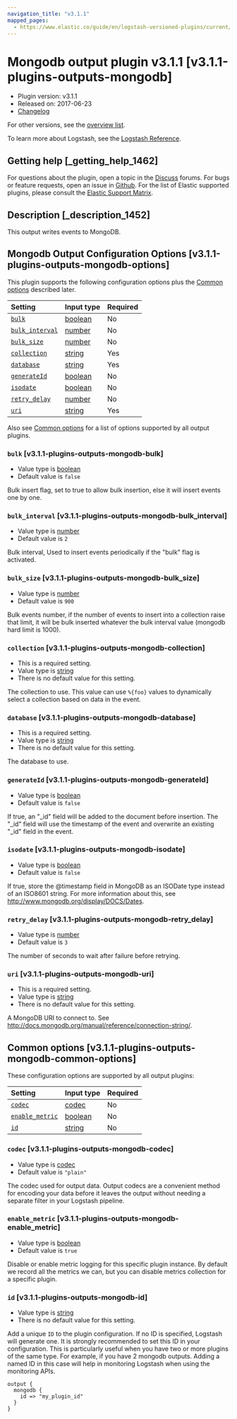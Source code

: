 ```yaml
---
navigation_title: "v3.1.1"
mapped_pages:
  - https://www.elastic.co/guide/en/logstash-versioned-plugins/current/v3.1.1-plugins-outputs-mongodb.html
---
```


# Mongodb output plugin v3.1.1 [v3.1.1-plugins-outputs-mongodb]

* Plugin version: v3.1.1
* Released on: 2017-06-23
* [Changelog](https://github.com/logstash-plugins/logstash-output-mongodb/blob/v3.1.1/CHANGELOG.md)

For other versions, see the [overview list](output-mongodb-index.md).

To learn more about Logstash, see the [Logstash Reference](https://www.elastic.co/guide/en/logstash/current/index.html).

## Getting help [_getting_help_1462]

For questions about the plugin, open a topic in the [Discuss](http://discuss.elastic.co) forums. For bugs or feature requests, open an issue in [Github](https://github.com/logstash-plugins/logstash-output-mongodb). For the list of Elastic supported plugins, please consult the [Elastic Support Matrix](https://www.elastic.co/support/matrix#matrix_logstash_plugins).

## Description [_description_1452]

This output writes events to MongoDB.

## Mongodb Output Configuration Options [v3.1.1-plugins-outputs-mongodb-options]

This plugin supports the following configuration options plus the [Common options](v3-1-1-plugins-outputs-mongodb.md#v3.1.1-plugins-outputs-mongodb-common-options) described later.

| Setting | Input type | Required |
| :- | :- | :- |
| [`bulk`](v3-1-1-plugins-outputs-mongodb.md#v3.1.1-plugins-outputs-mongodb-bulk) | [boolean](/lsr/value-types.md#boolean) | No |
| [`bulk_interval`](v3-1-1-plugins-outputs-mongodb.md#v3.1.1-plugins-outputs-mongodb-bulk_interval) | [number](/lsr/value-types.md#number) | No |
| [`bulk_size`](v3-1-1-plugins-outputs-mongodb.md#v3.1.1-plugins-outputs-mongodb-bulk_size) | [number](/lsr/value-types.md#number) | No |
| [`collection`](v3-1-1-plugins-outputs-mongodb.md#v3.1.1-plugins-outputs-mongodb-collection) | [string](/lsr/value-types.md#string) | Yes |
| [`database`](v3-1-1-plugins-outputs-mongodb.md#v3.1.1-plugins-outputs-mongodb-database) | [string](/lsr/value-types.md#string) | Yes |
| [`generateId`](v3-1-1-plugins-outputs-mongodb.md#v3.1.1-plugins-outputs-mongodb-generateId) | [boolean](/lsr/value-types.md#boolean) | No |
| [`isodate`](v3-1-1-plugins-outputs-mongodb.md#v3.1.1-plugins-outputs-mongodb-isodate) | [boolean](/lsr/value-types.md#boolean) | No |
| [`retry_delay`](v3-1-1-plugins-outputs-mongodb.md#v3.1.1-plugins-outputs-mongodb-retry_delay) | [number](/lsr/value-types.md#number) | No |
| [`uri`](v3-1-1-plugins-outputs-mongodb.md#v3.1.1-plugins-outputs-mongodb-uri) | [string](/lsr/value-types.md#string) | Yes |

Also see [Common options](v3-1-1-plugins-outputs-mongodb.md#v3.1.1-plugins-outputs-mongodb-common-options) for a list of options supported by all output plugins.

### `bulk` [v3.1.1-plugins-outputs-mongodb-bulk]

* Value type is [boolean](/lsr/value-types.md#boolean)
* Default value is `false`

Bulk insert flag, set to true to allow bulk insertion, else it will insert events one by one.

### `bulk_interval` [v3.1.1-plugins-outputs-mongodb-bulk_interval]

* Value type is [number](/lsr/value-types.md#number)
* Default value is `2`

Bulk interval, Used to insert events periodically if the "bulk" flag is activated.

### `bulk_size` [v3.1.1-plugins-outputs-mongodb-bulk_size]

* Value type is [number](/lsr/value-types.md#number)
* Default value is `900`

Bulk events number, if the number of events to insert into a collection raise that limit, it will be bulk inserted whatever the bulk interval value (mongodb hard limit is 1000).

### `collection` [v3.1.1-plugins-outputs-mongodb-collection]

* This is a required setting.
* Value type is [string](/lsr/value-types.md#string)
* There is no default value for this setting.

The collection to use. This value can use `%{foo}` values to dynamically select a collection based on data in the event.

### `database` [v3.1.1-plugins-outputs-mongodb-database]

* This is a required setting.
* Value type is [string](/lsr/value-types.md#string)
* There is no default value for this setting.

The database to use.

### `generateId` [v3.1.1-plugins-outputs-mongodb-generateId]

* Value type is [boolean](/lsr/value-types.md#boolean)
* Default value is `false`

If true, an "\_id" field will be added to the document before insertion. The "\_id" field will use the timestamp of the event and overwrite an existing "\_id" field in the event.

### `isodate` [v3.1.1-plugins-outputs-mongodb-isodate]

* Value type is [boolean](/lsr/value-types.md#boolean)
* Default value is `false`

If true, store the @timestamp field in MongoDB as an ISODate type instead of an ISO8601 string. For more information about this, see <http://www.mongodb.org/display/DOCS/Dates>.

### `retry_delay` [v3.1.1-plugins-outputs-mongodb-retry_delay]

* Value type is [number](/lsr/value-types.md#number)
* Default value is `3`

The number of seconds to wait after failure before retrying.

### `uri` [v3.1.1-plugins-outputs-mongodb-uri]

* This is a required setting.
* Value type is [string](/lsr/value-types.md#string)
* There is no default value for this setting.

A MongoDB URI to connect to. See <http://docs.mongodb.org/manual/reference/connection-string/>.

## Common options [v3.1.1-plugins-outputs-mongodb-common-options]

These configuration options are supported by all output plugins:

| Setting | Input type | Required |
| :- | :- | :- |
| [`codec`](v3-1-1-plugins-outputs-mongodb.md#v3.1.1-plugins-outputs-mongodb-codec) | [codec](/lsr/value-types.md#codec) | No |
| [`enable_metric`](v3-1-1-plugins-outputs-mongodb.md#v3.1.1-plugins-outputs-mongodb-enable_metric) | [boolean](/lsr/value-types.md#boolean) | No |
| [`id`](v3-1-1-plugins-outputs-mongodb.md#v3.1.1-plugins-outputs-mongodb-id) | [string](/lsr/value-types.md#string) | No |

### `codec` [v3.1.1-plugins-outputs-mongodb-codec]

* Value type is [codec](/lsr/value-types.md#codec)
* Default value is `"plain"`

The codec used for output data. Output codecs are a convenient method for encoding your data before it leaves the output without needing a separate filter in your Logstash pipeline.

### `enable_metric` [v3.1.1-plugins-outputs-mongodb-enable_metric]

* Value type is [boolean](/lsr/value-types.md#boolean)
* Default value is `true`

Disable or enable metric logging for this specific plugin instance. By default we record all the metrics we can, but you can disable metrics collection for a specific plugin.

### `id` [v3.1.1-plugins-outputs-mongodb-id]

* Value type is [string](/lsr/value-types.md#string)
* There is no default value for this setting.

Add a unique `ID` to the plugin configuration. If no ID is specified, Logstash will generate one. It is strongly recommended to set this ID in your configuration. This is particularly useful when you have two or more plugins of the same type. For example, if you have 2 mongodb outputs. Adding a named ID in this case will help in monitoring Logstash when using the monitoring APIs.

```
output {
  mongodb {
    id => "my_plugin_id"
  }
}
```
